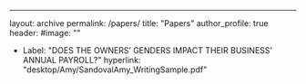 ---
layout: archive
permalink: /papers/
title: "Papers"
author_profile: true
header:
  #image: ""
- Label: "DOES THE OWNERS’ GENDERS IMPACT THEIR BUSINESS’ ANNUAL PAYROLL?"
  hyperlink: "‎⁨desktop/Amy/SandovalAmy_WritingSample.pdf⁩"
